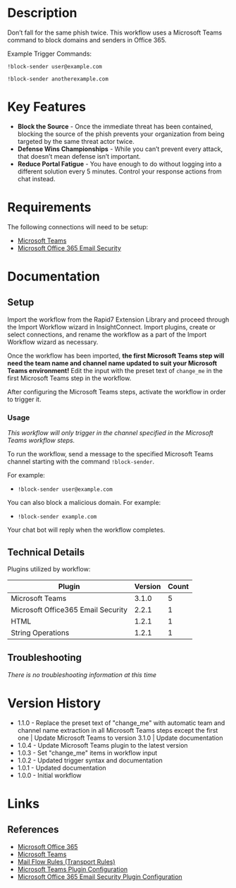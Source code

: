 # Description

Don’t fall for the same phish twice. This workflow uses a Microsoft Teams command to block domains and senders in Office 365.

Example Trigger Commands:

`!block-sender user@example.com`

`!block-sender anotherexample.com`


# Key Features

* **Block the Source** - Once the immediate threat has been contained, blocking the source of the phish prevents your organization from being targeted by the same threat actor twice.
* **Defense Wins Championships** - While you can’t prevent every attack, that doesn’t mean defense isn’t important.
* **Reduce Portal Fatigue** - You have enough to do without logging into a different solution every 5 minutes. Control your response actions from chat instead.

# Requirements

The following connections will need to be setup: 

* [Microsoft Teams](https://insightconnect.help.rapid7.com/docs/microsoft-teams)
* [Microsoft Office 365 Email Security](https://insightconnect.help.rapid7.com/docs/mass-delete-with-powershell#section-set-up-office-365-dependencies)

# Documentation

## Setup

Import the workflow from the Rapid7 Extension Library and proceed through the Import Workflow wizard in InsightConnect. Import plugins, create or select connections, and rename the workflow as a part of the Import Workflow wizard as necessary.

Once the workflow has been imported, **the first Microsoft Teams step will need the team name and channel name updated to suit your Microsoft Teams environment!** Edit the input with the preset text of `change_me` in the first Microsoft Teams step in the workflow.

After configuring the Microsoft Teams steps, activate the workflow in order to trigger it.

### Usage

*This workflow will only trigger in the channel specified in the Microsoft Teams workflow steps.*

To run the workflow, send a message to the specified Microsoft Teams channel starting with the command `!block-sender`.

For example:
* `!block-sender user@example.com`

You can also block a malicious domain. For example: 
* `!block-sender example.com`

Your chat bot will reply when the workflow completes.

## Technical Details

Plugins utilized by workflow:

|Plugin|Version|Count|
|----|----|--------|
|Microsoft Teams|3.1.0|5|
|Microsoft Office365 Email Security|2.2.1|1|
|HTML|1.2.1|1|
|String Operations|1.2.1|1|

## Troubleshooting

_There is no troubleshooting information at this time_

# Version History

* 1.1.0 - Replace the preset text of "change_me" with automatic team and channel name extraction in all Microsoft Teams steps except the first one | Update Microsoft Teams to version 3.1.0 | Update documentation
* 1.0.4 - Update Microsoft Teams plugin to the latest version
* 1.0.3 - Set "change_me" items in workflow input
* 1.0.2 - Updated trigger syntax and documentation
* 1.0.1 - Updated documentation
* 1.0.0 - Initial workflow

# Links

## References

* [Microsoft Office 365](https://www.office.com)
* [Microsoft Teams](https://teams.microsoft.com)
* [Mail Flow Rules (Transport Rules)](https://docs.microsoft.com/en-us/exchange/security-and-compliance/mail-flow-rules/mail-flow-rules)
* [Microsoft Teams Plugin Configuration](https://insightconnect.help.rapid7.com/docs/microsoft-teams)
* [Microsoft Office 365 Email Security Plugin Configuration](https://insightconnect.help.rapid7.com/docs/mass-delete-with-powershell#section-set-up-office-365-dependencies)
